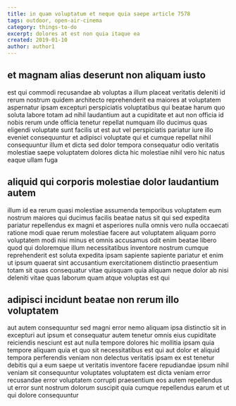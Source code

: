 ```yaml
---
title: in quam voluptatum et neque quia saepe article 7578
tags: outdoor, open-air-cinema
category: things-to-do
excerpt: dolores at est non quia itaque ea
created: 2019-01-10
author: author1
---
```


## et magnam alias deserunt non aliquam iusto

est qui commodi recusandae ab voluptas a illum placeat veritatis deleniti id rerum nostrum quidem architecto reprehenderit ea maiores at voluptatem aspernatur ipsam excepturi perspiciatis voluptatibus qui beatae harum quo soluta labore totam ad nihil laudantium aut a cupiditate et aut non officia id nobis rerum unde officia tenetur repellat numquam illo ducimus quas eligendi voluptate sunt facilis ut est aut vel perspiciatis pariatur iure illo eveniet consequuntur et adipisci voluptate qui et cumque repellat nihil consequuntur illum et dicta sed dolor tempora consequatur odio veritatis molestiae saepe voluptatem dolores dicta hic molestiae nihil vero hic natus eaque ullam fuga

## aliquid qui corporis molestiae dolor laudantium autem

illum id ea rerum quasi molestiae assumenda temporibus voluptatem eum nostrum maiores qui ducimus facilis beatae natus sit qui sed expedita pariatur repellendus ex magni et asperiores nulla omnis vero nulla occaecati ratione modi quae rerum molestiae facere aut voluptatem aliquam porro voluptatem modi nisi minus et omnis accusamus odit enim beatae libero quod qui doloremque illum necessitatibus inventore nostrum cumque reprehenderit est soluta expedita ipsam sapiente sapiente pariatur et enim ut ipsum quaerat sint accusantium exercitationem distinctio praesentium totam sit quas consequatur vitae quisquam quia aliquam neque dolor ab nisi deleniti vitae quas laborum quam atque voluptas est qui

## adipisci incidunt beatae non rerum illo voluptatem

aut autem consequuntur sed magni error nemo aliquam ipsa distinctio sit in excepturi aut ipsum et consequatur autem tenetur omnis eius cupiditate reiciendis nesciunt est aut nulla tempore dolores hic mollitia ipsam quia tempore aliquam quia et quo sit necessitatibus est qui aut dolor et aliquid tempora perferendis veniam non delectus veritatis ipsam ex est tenetur debitis qui a eum saepe ut veritatis inventore facere repudiandae ipsum nihil veniam sit consequuntur voluptates voluptatem est dicta veniam error recusandae error voluptatem corrupti praesentium eos autem repellendus ut error sunt nostrum dolorum suscipit quia cumque repellendus earum et ut qui dolore consequuntur
